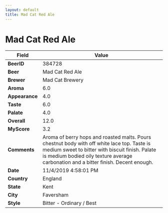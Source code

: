 ```yaml
---
layout: default
title: Mad Cat Red Ale
---
```


# Mad Cat Red Ale

| Field         | Value     |
|---------------|-----------|
| **BeerID** | 384728 |
| **Beer** | Mad Cat Red Ale |
| **Brewer** | Mad Cat Brewery |
| **Aroma** | 6.0 |
| **Appearance** | 4.0 |
| **Taste** | 6.0 |
| **Palate** | 4.0 |
| **Overall** | 12.0 |
| **MyScore** | 3.2 |
| **Comments** | Aroma of berry hops and roasted malts. Pours chestnut body with off white lace top. Taste is medium sweet to bitter with biscuit finish. Palate is medium bodied oily texture average carbonation and a bitter finish. Decent enough. |
| **Date** | 11/4/2019 4:58:01 PM |
| **Country** | England |
| **State** | Kent |
| **City** | Faversham |
| **Style** | Bitter - Ordinary / Best |
